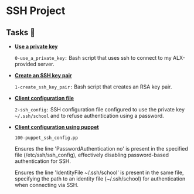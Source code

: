 <h1>SSH Project</h1>
<h2>Tasks 📃</h2>
    <ul>
        <li>
            <strong>
                <a href="https://github.com/NyasimiPhilip/alx-system_engineering-devops/blob/master/0x0B-ssh/0-use_a_private_key">Use a private key</a>
            </strong>
            <p><code>0-use_a_private_key:</code> Bash script that uses ssh to connect to my ALX-provided server.</p>
        </li>
        <li>
            <strong>
                <a href="https://github.com/NyasimiPhilip/alx-system_engineering-devops/blob/master/0x0B-ssh/1-create_ssh_key_pair">Create an SSH key pair</a>
            </strong>
            <p><code>1-create_ssh_key_pair:</code> Bash script that creates an RSA key pair.</p>
        </li>
        <li>
            <strong>
                <a href="https://github.com/NyasimiPhilip/alx-system_engineering-devops/blob/master/0x0B-ssh/2-ssh_config">Client configuration file</a>
            </strong>
            <p><code>2-ssh_config:</code> SSH configuration file configured to use the private key <code>~/.ssh/school</code> and to refuse authentication using a password.</p>
        </li>   
     <li>
            <strong>
                <a href="https://github.com/NyasimiPhilip/alx-system_engineering-devops/blob/master/0x0B-ssh/100-puppet_ssh_config.pp">Client configuration using puppet</a>
            </strong>     
            <p><code>100-puppet_ssh_config.pp</code></p>   
            <p>Ensures the line 'PasswordAuthentication no' is present in the specified file (/etc/ssh/ssh_config),
                effectively disabling password-based authentication for SSH.</p>
            <p>Ensures the line 'IdentityFile ~/.ssh/school' is present in the same file, specifying the path to an
                identity file (~/.ssh/school) for authentication when connecting via SSH.</p>
                </li>       
    </ul>
</body>

</html>
